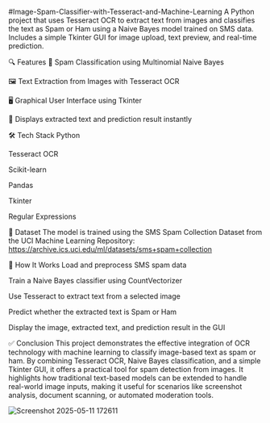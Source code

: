 #Image-Spam-Classifier-with-Tesseract-and-Machine-Learning
A Python project that uses Tesseract OCR to extract text from images and classifies the text as Spam or Ham using a Naive Bayes model trained on SMS data. Includes a simple Tkinter GUI for image upload, text preview, and real-time prediction.

🔍 Features
🧠 Spam Classification using Multinomial Naive Bayes

🖼️ Text Extraction from Images with Tesseract OCR

🖥️ Graphical User Interface using Tkinter

📄 Displays extracted text and prediction result instantly

🛠️ Tech Stack
Python

Tesseract OCR

Scikit-learn

Pandas

Tkinter

Regular Expressions

📁 Dataset
The model is trained using the SMS Spam Collection Dataset from the UCI Machine Learning Repository:
https://archive.ics.uci.edu/ml/datasets/sms+spam+collection

🚀 How It Works
Load and preprocess SMS spam data

Train a Naive Bayes classifier using CountVectorizer

Use Tesseract to extract text from a selected image

Predict whether the extracted text is Spam or Ham

Display the image, extracted text, and prediction result in the GUI

✅ Conclusion
This project demonstrates the effective integration of OCR technology with machine learning to classify image-based text as spam or ham. By combining Tesseract OCR, Naive Bayes classification, and a simple Tkinter GUI, it offers a practical tool for spam detection from images. It highlights how traditional text-based models can be extended to handle real-world image inputs, making it useful for scenarios like screenshot analysis, document scanning, or automated moderation tools.

![Screenshot 2025-05-11 172611](https://github.com/user-attachments/assets/207467c8-44f4-4ec8-8390-6f3668b392a3)
